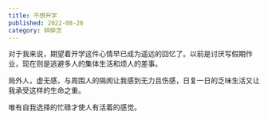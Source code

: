 ```yaml
---
title: 不想开学
published: 2022-08-26
category: 碎碎念
---
```

对于我来说，期望着开学这件心情早已成为遥远的回忆了。以前是讨厌写假期作业，现在则是逃避多人的集体生活和烦人的差事。

局外人，虚无感，与周围人的隔阂让我感到无力且伤感，日复一日的乏味生活又让我承受这样的生命之重。

唯有自我选择的忙碌才使人有活着的感觉。